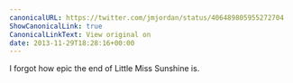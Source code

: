 ```yaml
---
canonicalURL: https://twitter.com/jmjordan/status/406489805955272704
ShowCanonicalLink: true
CanonicalLinkText: View original on
date: 2013-11-29T18:28:16+00:00
---
```

I forgot how epic the end of Little Miss Sunshine is.